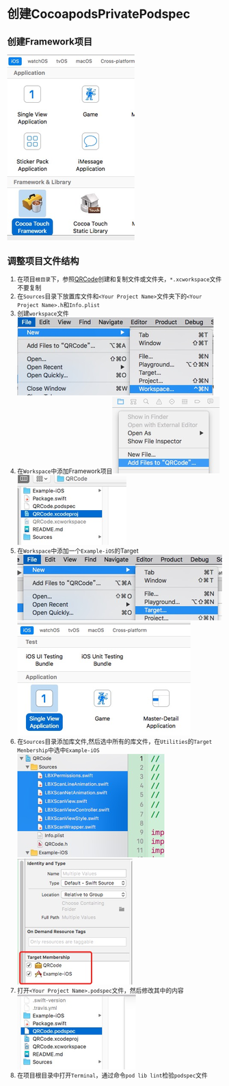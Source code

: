 # 创建CocoapodsPrivatePodspec

## 创建Framework项目
![CraeteFramework](Resource/PrivatePodspec/CreateFramework.png)

## 调整项目文件结构

1. 在项目`根目录`下，参照[QRCode](http://192.168.27.208:8181/software-department-2/iOS.Swift.Library.QRCode)创建和复制文件或文件夹，`*.xcworkspace`文件不要复制
2. 在`Sources`目录下放置库文件和`<Your Project Name>`文件夹下的`<Your Project Name>.h`和`Info.plist`
3. 创建`workspace`文件![创建Workspace](Resource/PrivatePodspec/创建workspace.png)
4. 在`Workspace`中添加Framework项目![workspace添加1](Resource/PrivatePodspec/workspace添加项目1.png)![workspace添加2](Resource/PrivatePodspec/workspace添加项目2.png)
5. 在`Workspace`中添加一个`Example-iOS`的Target![workspace添加Target1](Resource/PrivatePodspec/workspace创建Target1.png)![workspace添加Target2](Resource/PrivatePodspec/workspace创建Target2.png)
6. 在`Sources`目录添加库文件,然后选中所有的库文件，在`Utilities`的`Target Menbership`中选中`Example-iOS`![选中库文件](Resource/PrivatePodspec/选中库文件.png)![选中Targets](Resource/PrivatePodspec/选中Targets.png)
7. 打开`<Your Project Name>.podspec`文件，然后修改其中的内容![打开podspec](Resource/PrivatePodspec/打开podspec.png)
8. 在项目根目录中打开`Terminal`，通过命令`pod lib lint`检验`podspec`文件


